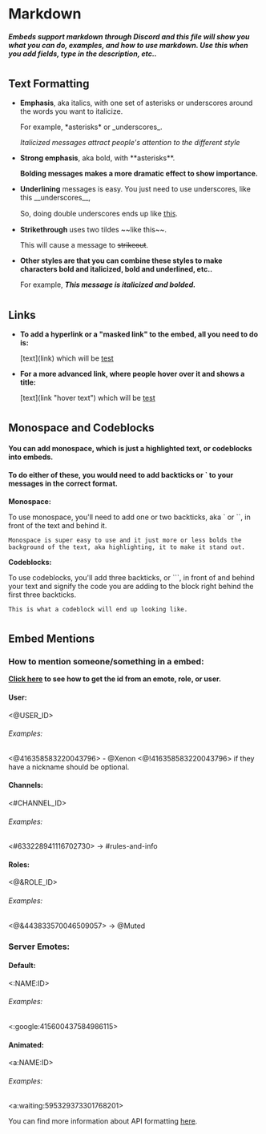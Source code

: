 # Markdown

##### Embeds support markdown through Discord and this file will show you what you can do, examples, and how to use markdown. Use this when you add fields, type in the description, etc..

#

## Text Formatting

- **Emphasis**, aka italics, with one set of asterisks or underscores around the words you want to italicize.

  For example, \*asterisks\* or \_underscores\_.

  _Italicized messages attract people's attention to the different style_

- **Strong emphasis**, aka bold, with \*\*asterisks\*\*.

  **Bolding messages makes a more dramatic effect to show importance.**

- **Underlining** messages is easy. You just need to use underscores, like this \_\_underscores\_\_,

  So, doing double underscores ends up like t̲h̲i̲s̲.

- **Strikethrough** uses two tildes \~\~like this\~\~.

  This will cause a message to ~~strikeout~~.

- **Other styles are that you can combine these styles to make characters bold and italicized, bold and underlined, etc..**

  For example, **_This message is italicized and bolded._**

#

## Links

- **To add a hyperlink or a "masked link" to the embed, all you need to do is:**

  [text]\(link) which will be [test](https://www.youtube.com/watch?v=dQw4w9WgXcQ)

- **For a more advanced link, where people hover over it and shows a title:**

  [text]\(link "hover text") which will be [test](https://www.youtube.com/watch?v=dQw4w9WgXcQ 'RickRoll')

#

## Monospace and Codeblocks

#### You can add monospace, which is just a highlighted text, or codeblocks into embeds.

#### To do either of these, you would need to add backticks or ` to your messages in the correct format.

**Monospace:**

To use monospace, you'll need to add one or two backticks, aka ` or ``, in front of the text and behind it.

`Monospace is super easy to use and it just more or less bolds the background of the text, aka highlighting, it to make it stand out.`

**Codeblocks:**

To use codeblocks, you'll add three backticks, or ```, in front of and behind your text and signify the code you are adding to the block right behind the first three backticks.

```
This is what a codeblock will end up looking like.
```

#

## Embed Mentions

### How to mention someone/something in a embed:

**[Click here](https://i.imgur.com/Cpn96bO.gif) to see how to get the id from an emote, role, or user.**

#### User:

<@USER_ID>

###### Examples:

<@416358583220043796> - @Xenon
<@!416358583220043796> if they have a nickname should be optional.

#### Channels:

<#CHANNEL_ID>

###### Examples:

<#633228941116702730> -> #rules-and-info

#### Roles:

<@&ROLE_ID>

###### Examples:

<@&443833570046509057> -> @Muted

### Server Emotes:

#### Default:

<:NAME:ID>

###### Examples:

<:google:415600437584986115>

#### Animated:

<a:NAME:ID>

###### Examples:

<a:waiting:595329373301768201>

You can find more information about API formatting [here](https://discord.com/developers/docs/reference#message-formatting-formats).
